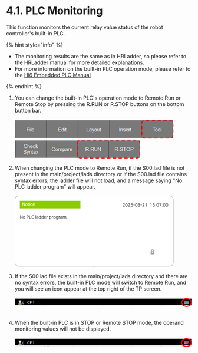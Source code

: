 # 4.1. PLC Monitoring
This function monitors the current relay value status of the robot controller's built-in PLC.<br>

{% hint style="info" %}  
- The monitoring results are the same as in HRLadder, so please refer to the HRLadder manual for more detailed explanations.<br>
- For more information on the built-in PLC operation mode, please refer to the [Hi6 Embedded PLC Manual](https://hrbook-hrc.web.app/#/view/doc-hi6-embedded-plc/korean/2-rc-setting/1-plc-mode-set)

{% endhint %}

1. You can change the built-in PLC's operation mode to Remote Run or Remote Stop by pressing the R.RUN or R.STOP buttons on the bottom button bar.<br><Br>
    <img src="../_assets/f_btn_tool_en.png" width ="430"><br>
    <img src="../_assets/f_btn_remote_en.png" width ="340"><br>

2. When changing the PLC mode to Remote Run, if the S00.lad file is not present in the main/project/lads directory or if the S00.lad file contains syntax errors, the ladder file will not load, and a message saying "No PLC ladder program" will appear. <br><br>
    <img src="../_assets/remote_run_error_en.png" width ="430"><br>

3. If the S00.lad file exists in the main/project/lads directory and there are no syntax errors, the built-in PLC mode will switch to Remote Run, and you will see an icon appear at the top right of the TP screen.<br><br>
    <img src="../_assets/remote_run_header.png" width ="500"><br><br>

4. When the built-in PLC is in STOP or Remote STOP mode, the operand monitoring values will not be displayed.<br><br>
    <img src="../_assets/remote_stop_header.png" width ="500"><br><br>




